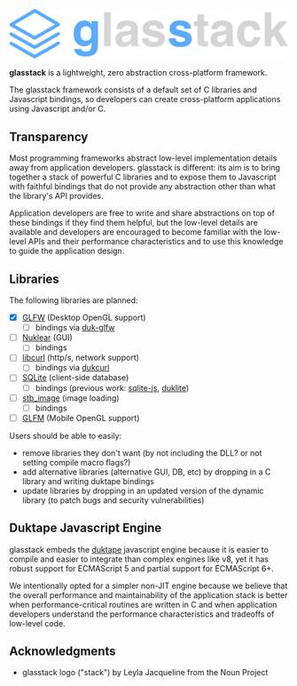 ![glasstack logo](glasstack-logo.png?raw=true "glasstack")

**glasstack** is a lightweight, zero abstraction cross-platform framework.

The glasstack framework consists of a default set of C libraries and Javascript bindings, so developers can create cross-platform applications using Javascript and/or C.

## Transparency

Most programming frameworks abstract low-level implementation details away from application developers. glasstack is different: its aim is to bring together a stack of powerful C libraries and to expose them to Javascript with faithful bindings that do not provide any abstraction other than what the library's API provides.

Application developers are free to write and share abstractions on top of these bindings if they find them helpful, but the low-level details are available and developers are encouraged to become familiar with the low-level APIs and their performance characteristics and to use this knowledge to guide the application design.

## Libraries

The following libraries are planned:

* [x] [GLFW](https://www.glfw.org) (Desktop OpenGL support)
  * [ ] bindings via [duk-glfw](https://github.com/lzubiaur/duk-glfw)
* [ ] [Nuklear](https://github.com/vurtun/nuklear) (GUI)
  * [ ] bindings
* [ ] [libcurl](https://curl.haxx.se/libcurl/) (http/s, network support)
  * [ ] bindings via [dukcurl](https://github.com/creationix/dukcurl)
* [ ] [SQLite](https://sqlite.org/index.html) (client-side database)
  * [ ] bindings (previous work: [sqlite-js](https://github.com/abiliojr/sqlite-js), [duklite](https://github.com/fasterthanlime/duklite))
* [ ] [stb_image](https://github.com/nothings/stb) (image loading)
  * [ ] bindings
* [ ] [GLFM](https://github.com/brackeen/glfm) (Mobile OpenGL support)

Users should be able to easily:

* remove libraries they don't want (by not including the DLL? or not setting compile macro flags?)
* add alternative libraries (alternative GUI, DB, etc) by dropping in a C library and writing duktape bindings
* update libraries by dropping in an updated version of the dynamic library (to patch bugs and security vulnerabilities)

## Duktape Javascript Engine

glasstack embeds the [duktape](https://duktape.org) javascript engine because it is easier to compile and easier to integrate than complex engines like v8, yet it has robust support for ECMAScript 5 and partial support for ECMAScript 6+.

We intentionally opted for a simpler non-JIT engine because we believe that the overall performance and maintainability of the application stack is better when performance-critical routines are written in C and when application developers understand the performance characteristics and tradeoffs of low-level code.

## Acknowledgments

* glasstack logo ("stack") by Leyla Jacqueline from the Noun Project

